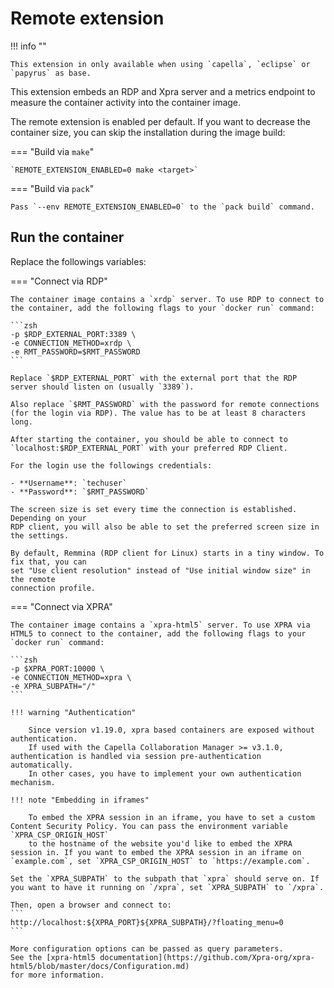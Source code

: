 <!--
 ~ SPDX-FileCopyrightText: Copyright DB InfraGO AG and contributors
 ~ SPDX-License-Identifier: Apache-2.0
 -->

# Remote extension

!!! info ""

    This extension in only available when using `capella`, `eclipse` or `papyrus` as base.

This extension embeds an RDP and Xpra server and a metrics endpoint to measure
the container activity into the container image.

The remote extension is enabled per default. If you want to decrease the
container size, you can skip the installation during the image build:

=== "Build via `make`"

    `REMOTE_EXTENSION_ENABLED=0 make <target>`

=== "Build via `pack`"

    Pass `--env REMOTE_EXTENSION_ENABLED=0` to the `pack build` command.

## Run the container

Replace the followings variables:

=== "Connect via RDP"

    The container image contains a `xrdp` server. To use RDP to connect to the container, add the following flags to your `docker run` command:

    ```zsh
    -p $RDP_EXTERNAL_PORT:3389 \
    -e CONNECTION_METHOD=xrdp \
    -e RMT_PASSWORD=$RMT_PASSWORD
    ```

    Replace `$RDP_EXTERNAL_PORT` with the external port that the RDP
    server should listen on (usually `3389`).

    Also replace `$RMT_PASSWORD` with the password for remote connections
    (for the login via RDP). The value has to be at least 8 characters long.

    After starting the container, you should be able to connect to
    `localhost:$RDP_EXTERNAL_PORT` with your preferred RDP Client.

    For the login use the followings credentials:

    - **Username**: `techuser`
    - **Password**: `$RMT_PASSWORD`

    The screen size is set every time the connection is established. Depending on your
    RDP client, you will also be able to set the preferred screen size in the settings.

    By default, Remmina (RDP client for Linux) starts in a tiny window. To fix that, you can
    set "Use client resolution" instead of "Use initial window size" in the remote
    connection profile.

=== "Connect via XPRA"

    The container image contains a `xpra-html5` server. To use XPRA via HTML5 to connect to the container, add the following flags to your `docker run` command:

    ```zsh
    -p $XPRA_PORT:10000 \
    -e CONNECTION_METHOD=xpra \
    -e XPRA_SUBPATH="/"
    ```

    !!! warning "Authentication"

        Since version v1.19.0, xpra based containers are exposed without authentication.
        If used with the Capella Collaboration Manager >= v3.1.0, authentication is handled via session pre-authentication automatically.
        In other cases, you have to implement your own authentication mechanism.

    !!! note "Embedding in iframes"

        To embed the XPRA session in an iframe, you have to set a custom Content Security Policy. You can pass the environment variable `XPRA_CSP_ORIGIN_HOST`
        to the hostname of the website you'd like to embed the XPRA session in. If you want to embed the XPRA session in an iframe on `example.com`, set `XPRA_CSP_ORIGIN_HOST` to `https://example.com`.

    Set the `XPRA_SUBPATH` to the subpath that `xpra` should serve on. If you want to have it running on `/xpra`, set `XPRA_SUBPATH` to `/xpra`.

    Then, open a browser and connect to:
    ```
    http://localhost:${XPRA_PORT}${XPRA_SUBPATH}/?floating_menu=0
    ```

    More configuration options can be passed as query parameters.
    See the [xpra-html5 documentation](https://github.com/Xpra-org/xpra-html5/blob/master/docs/Configuration.md)
    for more information.
